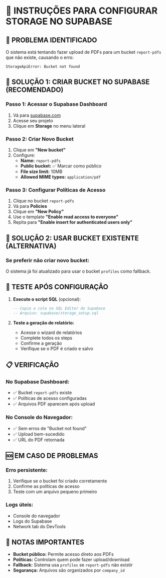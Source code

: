 # 📁 INSTRUÇÕES PARA CONFIGURAR STORAGE NO SUPABASE

## 🚨 PROBLEMA IDENTIFICADO
O sistema está tentando fazer upload de PDFs para um bucket `report-pdfs` que não existe, causando o erro:
```
StorageApiError: Bucket not found
```

## 🔧 SOLUÇÃO 1: CRIAR BUCKET NO SUPABASE (RECOMENDADO)

### **Passo 1: Acessar o Supabase Dashboard**
1. Vá para [supabase.com](https://supabase.com)
2. Acesse seu projeto
3. Clique em **Storage** no menu lateral

### **Passo 2: Criar Novo Bucket**
1. Clique em **"New bucket"**
2. Configure:
   - **Name:** `report-pdfs`
   - **Public bucket:** ✅ Marcar como público
   - **File size limit:** 10MB
   - **Allowed MIME types:** `application/pdf`

### **Passo 3: Configurar Políticas de Acesso**
1. Clique no bucket `report-pdfs`
2. Vá para **Policies**
3. Clique em **"New Policy"**
4. Use o template **"Enable read access to everyone"**
5. Repita para **"Enable insert for authenticated users only"**

## 🔧 SOLUÇÃO 2: USAR BUCKET EXISTENTE (ALTERNATIVA)

### **Se preferir não criar novo bucket:**
O sistema já foi atualizado para usar o bucket `profiles` como fallback.

## 🧪 TESTE APÓS CONFIGURAÇÃO

1. **Execute o script SQL** (opcional):
   ```sql
   -- Copie e cole no SQL Editor do Supabase
   -- Arquivo: supabase/storage_setup.sql
   ```

2. **Teste a geração de relatório:**
   - Acesse o wizard de relatórios
   - Complete todos os steps
   - Confirme a geração
   - Verifique se o PDF é criado e salvo

## 📋 VERIFICAÇÃO

### **No Supabase Dashboard:**
- ✅ Bucket `report-pdfs` existe
- ✅ Políticas de acesso configuradas
- ✅ Arquivos PDF aparecem após upload

### **No Console do Navegador:**
- ✅ Sem erros de "Bucket not found"
- ✅ Upload bem-sucedido
- ✅ URL do PDF retornada

## 🆘 EM CASO DE PROBLEMAS

### **Erro persistente:**
1. Verifique se o bucket foi criado corretamente
2. Confirme as políticas de acesso
3. Teste com um arquivo pequeno primeiro

### **Logs úteis:**
- Console do navegador
- Logs do Supabase
- Network tab do DevTools

## 📝 NOTAS IMPORTANTES

- **Bucket público:** Permite acesso direto aos PDFs
- **Políticas:** Controlam quem pode fazer upload/download
- **Fallback:** Sistema usa `profiles` se `report-pdfs` não existir
- **Segurança:** Arquivos são organizados por `company_id`
